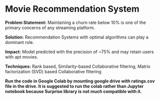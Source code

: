 # Movie Recommendation System

**Problem Statement:** Maintaining a churn rate below 10% is one of the primary concerns of any streaming platform.

**Solution:** Recommendation Systems with optimal algorithms can play a dominant role.

**Impact:** Model predicted with the precision of ~75% and may retain users with apt movies.

**Techniques:** Rank based, Similarity-based Collaborative filtering, Matrix factorization (SVD) based Collaborative filtering

**Run the code in Google Colab by mounting google drive with ratings.csv file in the drive. 
It is suggested to run the colab rather than Jupyter notebook because Surprise library is not much compatible with it.**
